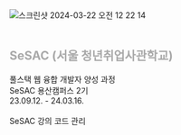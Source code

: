 <div style="">
    <img alt="스크린샷 2024-03-22 오전 12 22 14" src="https://github.com/ldw0123/sesac-ys-2/assets/88626857/6d324487-fe95-4f5a-9c62-9ba002c2313a">
</div>

<br/>

<h2 style="">
    <a href="http://sesac.seoul.kr" target='_blank' style="color:darkgray; text-decoration:none;">SeSAC (서울 청년취업사관학교)</a>
</h2>

<p style="">
    풀스택 웹 융합 개발자 양성 과정 <br/>
    SeSAC 용산캠퍼스 2기 <br/>
    23.09.12. - 24.03.16. <br/>
    <br/>
    SeSAC 강의 코드 관리
</p>

